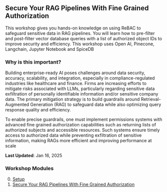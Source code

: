 ## Secure Your RAG Pipelines With Fine Grained Authorization

This workshop gives you hands-on knowledge on using ReBAC to safeguard sensitive data in RAG pipelines. You will learn how to pre-filter and post-filter vector database queries with a list of authorized object IDs to improve security and efficiency. This workshop uses Open AI, Pinecone, Langchain, Jupyter Notebook and SpiceDB

### Why is this important? 

Building enterprise-ready AI poses challenges around data security, accuracy, scalability, and integration, especially in compliance-regulated industries like healthcare and finance. Firms are increasing efforts to mitigate risks associated with LLMs, particularly regarding sensitive data exfiltration of personally identifiable information and/or sensitive company data. The primary mitigation strategy is to build guardrails around Retrieval-Augmented Generation (RAG) to safeguard data while also optimizing query response quality and efficiency. 

To enable precise guardrails, one must implement permissions systems with advanced fine grained authorization capabilities such as returning lists of authorized subjects and accessible resources. Such systems ensure timely access to authorized data while preventing exfiltration of sensitive information, making RAGs more efficient and improving performance at scale

**Last Updated**: Jan 16, 2025

### Workshop Modules

0. [Setup](https://github.com/authzed/workshops/blob/main/secure-rag-pipelines/00-setup.md)
1. [Secure Your RAG Pipelines With Fine Grained Authorization]()
